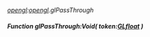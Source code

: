 _[opengl](../../modules/opengl/opengl-module.md):[opengl](../../modules/opengl/opengl-module.md).glPassThrough_
##### Function glPassThrough:Void( token:[GLfloat](../../modules/opengl/opengl-glfloat.md) )
